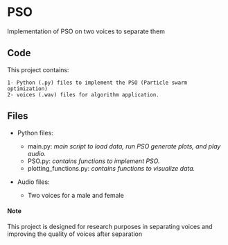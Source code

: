 # PSO


Implementation of PSO on two voices to separate them


## Code

This project contains:

	1- Python (.py) files to implement the PSO (Particle swarm optimization)
	2- voices (.wav) files for algorithm application.


## Files

* Python files:
    * main.py: _main script to load data, run PSO generate plots, and play audio._
    * PSO.py: _contains functions to implement PSO._
    * plotting_functions.py: _contains functions to visualize data._

* Audio files:
    * Two voices for a male and female
    
    
    
#### Note

This project is designed for research purposes in separating voices and improving the quality of voices after separation


